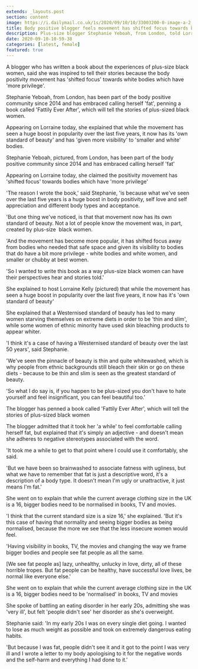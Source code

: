 ```yaml
---
extends: _layouts.post
section: content
image: https://i.dailymail.co.uk/1s/2020/09/10/10/33003200-0-image-a-2_1599729795235.jpg 
title: Body positive blogger feels movement has shifted focus towards bodies with more privilege 
description: Plus-size blogger Stephanie Yeboah, from London, told Lorraine today that the body positivity movement has shifted focus towards  bodies which have more privilege. 
date: 2020-09-10-10-59-38 
categories: [latest, female] 
featured: true 
--- 
```

A blogger who has written a book about the experiences of plus-size black women, said she was inspired to tell their stories because the body positivity movement has 'shifted focus' towards white bodies which have 'more privilege'. 

Stephanie Yeboah, from London, has been part of the body positive community since 2014 and has embraced calling herself 'fat', penning a book called 'Fattily Ever After', which will tell the stories of plus-sized black women. 

Appearing on Lorraine today, she explained that while the movement has seen a huge boost in popularity over the last five years, it now has its 'own standard of beauty' and has 'given more visibility' to 'smaller and white' bodies. 

Stephanie Yeboah, pictured, from London, has been part of the body positive community since 2014 and has embraced calling herself 'fat'

Appearing on Lorraine today, she claimed the positivity movement has 'shifted focus' towards bodies which have 'more privilege'

'The reason I wrote the book,' said Stephanie, 'is because what we've seen over the last five years is a huge boost in body positivity, self love and self appreciation and different body types and acceptance.

'But one thing we've noticed, is that that movement now has its own standard of beauty. Not a lot of people know the movement was, in part, created by plus-size  black women. 

'And the movement has become more popular, it has shifted focus away from bodies who needed that safe space and given its visibility to bodies that do have a bit more privilege - white bodies and white women, and smaller or chubby at best women. 

'So I wanted to write this book as a way plus-size black women can have their perspectives hear and stories told.' 

She explained to host Lorraine Kelly (pictured) that while the movement has seen a huge boost in popularity over the last five years, it now has it's 'own standard of beauty'

She explained that a Westernised standard of beauty has led to many women starving themselves on extreme diets in order to be 'thin and slim', while some women of ethnic minority have used skin bleaching products to appear whiter.  

'I think it's a case of having a Westernised standard of beauty over the last 50 years', said Stephanie.  

'We've seen the pinnacle of beauty is thin and quite whitewashed, which is why people from ethnic backgrounds still bleach their skin or go on these diets - because to be thin and slim is seen as the greatest standard of beauty. 

'So what I do say is, if you happen to be plus-sized you don't have to hate yourself and feel insignificant, you can feel beautiful too.' 

The blogger has penned a book called 'Fattily Ever After', which will tell the stories of plus-sized black women

The blogger admitted that it took her 'a while' to feel comfortable calling herself fat, but explained that it's simply an adjective - and doesn't mean she adheres to negative stereotypes associated with the word. 

'It took me a while to get to that point where I could use it comfortably, she said. 

'But we have been so brainwashed to associate fatness with ugliness, but what we have to remember that fat is just a descriptive word, it's a description of a body type. It doesn't mean I'm ugly or unattractive, it just means I'm fat.' 

She went on to explain that while the current average clothing size in the UK is a 16, bigger bodies need to be normalised in books, TV and movies.  

'I think that the current standard size is a size 16,' she explained. 'But it's this case of having that normality and seeing bigger bodies as being normalised, because the more we see that the less insecure women would feel.

'Having visibility in books, TV, the movies and changing the way we frame bigger bodies and people see fat people as all the same.

[We see fat people as] lazy, unhealthy, unlucky in love, dirty, all of these horrible tropes. But fat people can be healthy, have successful love lives, be normal like everyone else.' 

She went on to explain that while the current average clothing size in the UK is a 16, bigger bodies need to be 'normalised' in books, TV and movies

She spoke of battling an eating disorder in her early 20s, admitting she was 'very ill', but felt 'people didn't see' her disorder as she's overweight.  

Stephanie said: 'In my early 20s I was on every single diet going. I wanted to lose as much weight as possible and took on extremely dangerous eating habits. 

'But because I was fat, people didn't see it and it got to the point I was very ill and I wrote a letter to my body apologising to it for the negative words and the self-harm and everything I had done to it.' 

